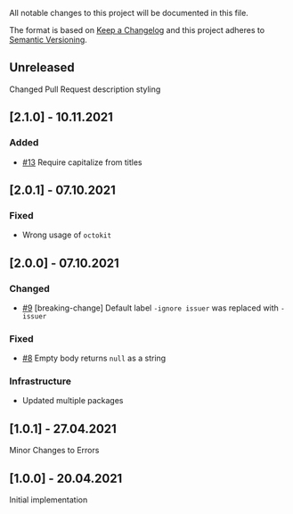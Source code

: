 All notable changes to this project will be documented in this file.

The format is based on [Keep a Changelog](http://keepachangelog.com/)
and this project adheres to [Semantic Versioning](http://semver.org/).

## Unreleased

Changed Pull Request description styling

## [2.1.0] - 10.11.2021

### Added
- [#13](https://github.com/zattoo/issuer/issues/13) Require capitalize from titles

## [2.0.1] - 07.10.2021

### Fixed
- Wrong usage of `octokit`

## [2.0.0] - 07.10.2021

### Changed
- [#9](https://github.com/zattoo/issuer/issues/9) [breaking-change] Default label `-ignore issuer` was replaced with `-issuer`

### Fixed
- [#8](https://github.com/zattoo/issuer/issues/8) Empty body returns `null` as a string

### Infrastructure
- Updated multiple packages

## [1.0.1] - 27.04.2021

Minor Changes to Errors

## [1.0.0] - 20.04.2021

Initial implementation
